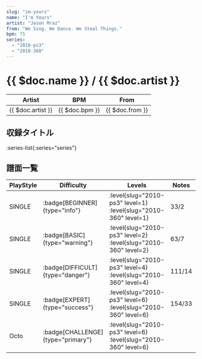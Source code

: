 ```yaml
---
slug: "im-yours"
name: "I'm Yours"
artist: "Jason Mraz"
from: "We Sing. We Dance. We Steal Things."
bpm: 75
series:
  - "2010-ps3"
  - "2010-360"
---
```


# {{ $doc.name }} / {{ $doc.artist }}

|Artist|BPM|From|
|------|---|----|
|{{ $doc.artist }}|{{ $doc.bpm }}|{{ $doc.from }}|

## 収録タイトル

:series-list{:series="series"}

## 譜面一覧

|PlayStyle|Difficulty|Levels|Notes|Movie|
|---------|----------|------|-----|-----|
|SINGLE| :badge[BEGINNER]{type="info"}|<div class="field is-grouped is-grouped-multiline"> :level{slug="2010-ps3" level=1} :level{slug="2010-360" level=1}</div>|33/2||
|SINGLE| :badge[BASIC]{type="warning"}|<div class="field is-grouped is-grouped-multiline"> :level{slug="2010-ps3" level=2} :level{slug="2010-360" level=2}</div>|63/7||
|SINGLE| :badge[DIFFICULT]{type="danger"}|<div class="field is-grouped is-grouped-multiline"> :level{slug="2010-ps3" level=4} :level{slug="2010-360" level=4}</div>|111/14||
|SINGLE| :badge[EXPERT]{type="success"}|<div class="field is-grouped is-grouped-multiline"> :level{slug="2010-ps3" level=6} :level{slug="2010-360" level=6}</div>|154/33||
|Octo| :badge[CHALLENGE]{type="primary"}|<div class="field is-grouped is-grouped-multiline"> :level{slug="2010-ps3" level=6} :level{slug="2010-360" level=6}</div>|||
